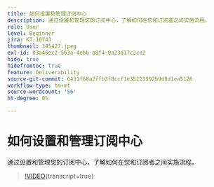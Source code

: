 ```yaml
---
title: 如何设置和管理订阅中心
description: 通过设置和管理您的订阅中心，了解如何在您和订阅者之间实施流程。
role: User
level: Beginner
jira: KT-10743
thumbnail: 345427.jpeg
exl-id: 03a46ec2-563a-4ebb-a8f4-0a23d17c2ce2
hide: true
hidefromtoc: true
feature: Deliverability
source-git-commit: 6431f68a2ffb3f8ccf1e35223592b9d8d1ea5126
workflow-type: tm+mt
source-wordcount: '56'
ht-degree: 0%

---
```


# 如何设置和管理订阅中心

通过设置和管理您的订阅中心，了解如何在您和订阅者之间实施流程。

>[!VIDEO](https://video.tv.adobe.com/v/3412232/?quality=12&learn=on&captions=chi_hans){transcript=true}
